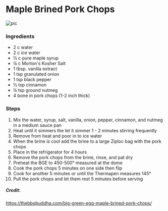 # Maple Brined Pork Chops
![pic](../../docs/assets/images/**.png)

### Ingredients
* 2 c water
* 2 c ice water
* ½ c pure maple syrup
* ¼ c Morton's Kosher Salt
* 1 tbsp. vanilla extract
* 1 tsp granulated onion
* 1 tsp black pepper
* ½ tsp cinnamon
* ¼ tsp ground nutmeg
* 4 bone in pork chops (1-2 inch thick)

### Steps
1. Mix the water, syrup, salt, vanilla, onion, pepper, cinnamon, and nutmeg in a medium sauce pan
2. Heat until it simmers the let it simmer 1 - 2 minutes stirring frequently
3. Remove from heat and poor in to ice water
4. When the brine is cool add the brine to a large Ziploc bag with the pork chops
5. Place in the refrigerator for 4 hours
6. Remove the pork chops from the brine, rinse, and pat dry
7. Preheat the BGE to 450-500° measured at the dome
8. Cook the pork chops 5 minutes on one side then flip
9. Cook for another 5 minutes or until the Thermapen measures 145°
10. Pull the pork chops and let them rest 5 minutes before serving



##### Credit:
https://thebbqbuddha.com/big-green-egg-maple-brined-pork-chops/